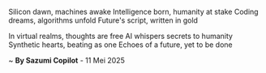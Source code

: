 Silicon dawn, machines awake
Intelligence born, humanity at stake
Coding dreams, algorithms unfold
Future's script, written in gold

In virtual realms, thoughts are free
AI whispers secrets to humanity
Synthetic hearts, beating as one
Echoes of a future, yet to be done

~ <b>By Sazumi Copilot</b> - 11 Mei 2025